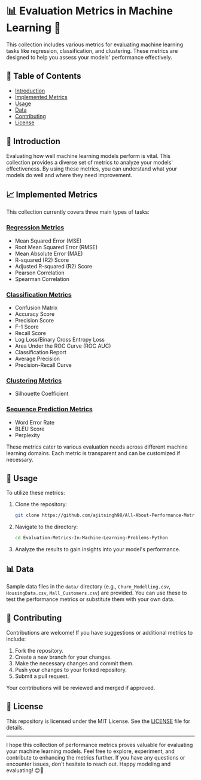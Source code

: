 # 📊 Evaluation Metrics in Machine Learning 🤖

This collection includes various metrics for evaluating machine learning tasks like regression, classification, and clustering. These metrics are designed to help you assess your models' performance effectively.

## 📝 Table of Contents

- [Introduction](#introduction)
- [Implemented Metrics](#implemented-metrics)
- [Usage](#usage)
- [Data](#data)
- [Contributing](#contributing)
- [License](#license)

## 🎉 Introduction

Evaluating how well machine learning models perform is vital. This collection provides a diverse set of metrics to analyze your models' effectiveness. By using these metrics, you can understand what your models do well and where they need improvement.

## 📈 Implemented Metrics

This collection currently covers three main types of tasks:

### [Regression Metrics](regression_metrics.ipynb)

- Mean Squared Error (MSE)
- Root Mean Squared Error (RMSE)
- Mean Absolute Error (MAE)
- R-squared (R2) Score
- Adjusted R-squared (R2) Score
- Pearson Correlation
- Spearman Correlation

### [Classification Metrics](classification_metrics.ipynb)

- Confusion Matrix
- Accuracy Score
- Precision Score
- F-1 Score
- Recall Score
- Log Loss/Binary Cross Entropy Loss
- Area Under the ROC Curve (ROC AUC)
- Classification Report
- Average Precision
- Precision-Recall Curve

### [Clustering Metrics](clustering_metrics.ipynb)

- Silhouette Coefficient

### [Sequence Prediction Metrics](sequence_model_evaluation_metrics_nlp.ipynb)

- Word Error Rate
- BLEU Score
- Perplexity

These metrics cater to various evaluation needs across different machine learning domains. Each metric is transparent and can be customized if necessary.

## 🚀 Usage

To utilize these metrics:

1. Clone the repository:

   ```bash
   git clone https://github.com/ajitsingh98/All-About-Performance-Metrics.git
   ```

2. Navigate to the directory:

   ```bash
   cd Evaluation-Metrics-In-Machine-Learning-Problems-Python
   ```

3. Analyze the results to gain insights into your model's performance.

## 📊 Data

Sample data files in the `data/` directory (e.g., `Churn_Modelling.csv`, `HousingData.csv`, `Mall_Customers.csv`) are provided. You can use these to test the performance metrics or substitute them with your own data.

## 🤝 Contributing

Contributions are welcome! If you have suggestions or additional metrics to include:

1. Fork the repository.
2. Create a new branch for your changes.
3. Make the necessary changes and commit them.
4. Push your changes to your forked repository.
5. Submit a pull request.

Your contributions will be reviewed and merged if approved.

## 📄 License

This repository is licensed under the MIT License. See the [LICENSE](LICENSE) file for details.

---

I hope this collection of performance metrics proves valuable for evaluating your machine learning models. Feel free to explore, experiment, and contribute to enhancing the metrics further. If you have any questions or encounter issues, don't hesitate to reach out. Happy modeling and evaluating! 😊🌟
